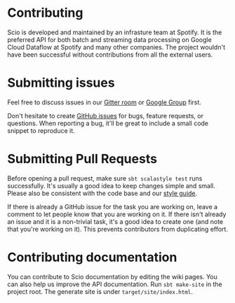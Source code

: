 Contributing
============

Scio is developed and maintained by an infrasture team at Spotify. It is the preferred API for both batch and streaming data processing on Google Cloud Dataflow at Spotify and many other companies. The project wouldn't have been successful without contributions from all the external users.

# Submitting issues

Feel free to discuss issues in our [Gitter room](https://gitter.im/spotify/scio) or [Google Group](https://groups.google.com/forum/#!forum/scio-users) first.

Don't hesitate to create [GitHub issues](https://github.com/spotify/scio/issues) for bugs, feature requests, or questions. When reporting a bug, it'll be great to include a small code snippet to reproduce it.

# Submitting Pull Requests

Before opening a pull request, make sure `sbt scalastyle test` runs successfully. It's usually a good idea to keep changes simple and small. Please also be consistent with the code base and our [style guide](https://github.com/spotify/scio/wiki/Style-Guide). 

If there is already a GitHub issue for the task you are working on, leave a comment to let people know that you are working on it. If there isn't already an issue and it is a non-trivial task, it's a good idea to create one (and note that you're working on it). This prevents contributors from duplicating effort.

# Contributing documentation

You can contribute to Scio documentation by editing the wiki pages. You can also help us improve the API documentation. Run `sbt make-site` in the project root. The generate site is under `target/site/index.html`.
